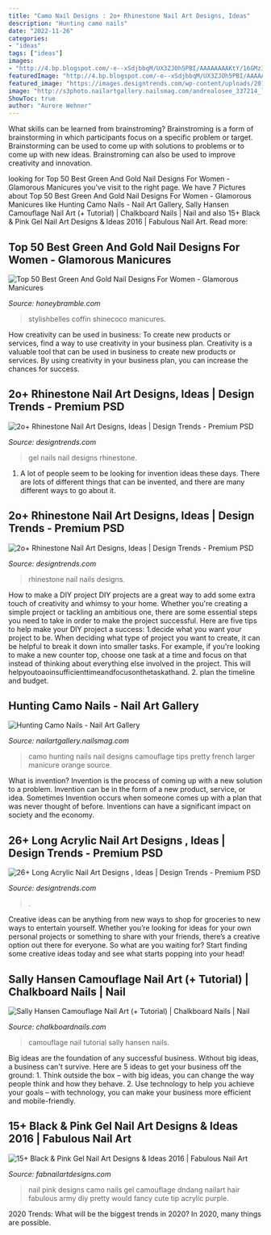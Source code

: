 ```yaml
---
title: "Camo Nail Designs : 2o+ Rhinestone Nail Art Designs, Ideas"
description: "Hunting camo nails"
date: "2022-11-26"
categories:
- "ideas"
tags: ["ideas"]
images:
- "http://4.bp.blogspot.com/-e--xSdjbbqM/UX3ZJOh5PBI/AAAAAAAAKtY/16GMz3Z-Y28/s1600/sallyhansen_camouflage_tutorial2.jpg"
featuredImage: "http://4.bp.blogspot.com/-e--xSdjbbqM/UX3ZJOh5PBI/AAAAAAAAKtY/16GMz3Z-Y28/s1600/sallyhansen_camouflage_tutorial2.jpg"
featured_image: "https://images.designtrends.com/wp-content/uploads/2016/06/07110749/Red-Color-Gel-Nails.jpg"
image: "http://s3photo.nailartgallery.nailsmag.com/andrealosee_337214_l.jpg"
ShowToc: true
author: "Aurore Wehner"
---
```



What skills can be learned from brainstroming?
Brainstroming is a form of brainstorming in which participants focus on a specific problem or target. Brainstorming can be used to come up with solutions to problems or to come up with new ideas. Brainstroming can also be used to improve creativity and innovation.

	

		
looking for Top 50 Best Green And Gold Nail Designs For Women - Glamorous Manicures you've visit to the right page. We have 7 Pictures about Top 50 Best Green And Gold Nail Designs For Women - Glamorous Manicures like Hunting Camo Nails - Nail Art Gallery, Sally Hansen Camouflage Nail Art (+ Tutorial) | Chalkboard Nails | Nail and also 15+ Black &amp; Pink Gel Nail Art Designs &amp; Ideas 2016 | Fabulous Nail Art. Read more:
		
    
## Top 50 Best Green And Gold Nail Designs For Women - Glamorous Manicures

<img loading=lazy src="https://honeybramble.com/wp-content/uploads/matte-and-glossy-green-nails-with-gold-accent-women.jpg" onerror="this.onerror=null;this.src='https://tse1.mm.bing.net/th?id=OIP.XXu_hKdxXU6QAU7yM8rx1QHaHa&amp;pid=15.1';" alt="Top 50 Best Green And Gold Nail Designs For Women - Glamorous Manicures">

_Source: honeybramble.com_

>stylishbelles coffin shinecoco manicures. 

	

How creativity can be used in business: To create new products or services, find a way to use creativity in your business plan.
Creativity is a valuable tool that can be used in business to create new products or services. By using creativity in your business plan, you can increase the chances for success.

    
## 2o+ Rhinestone Nail Art Designs, Ideas | Design Trends - Premium PSD

<img loading=lazy src="https://images.designtrends.com/wp-content/uploads/2016/06/07110749/Red-Color-Gel-Nails.jpg" onerror="this.onerror=null;this.src='https://tse3.mm.bing.net/th?id=OIP.k4DmVtXOQ2fqvFMxE0c9cwHaHa&amp;pid=15.1';" alt="2o+ Rhinestone Nail Art Designs, Ideas | Design Trends - Premium PSD">

_Source: designtrends.com_

>gel nails nail designs rhinestone. 

	

1. A lot of people seem to be looking for invention ideas these days. There are lots of different things that can be invented, and there are many different ways to go about it. 

    
## 2o+ Rhinestone Nail Art Designs, Ideas | Design Trends - Premium PSD

<img loading=lazy src="https://images.designtrends.com/wp-content/uploads/2016/06/07105132/Blue-Rhinestone-Nails.jpg" onerror="this.onerror=null;this.src='https://tse3.mm.bing.net/th?id=OIP.SnmuP72__lxO7obTidOJEwHaHa&amp;pid=15.1';" alt="2o+ Rhinestone Nail Art Designs, Ideas | Design Trends - Premium PSD">

_Source: designtrends.com_

>rhinestone nail nails designs. 

	

How to make a DIY project
DIY projects are a great way to add some extra touch of creativity and whimsy to your home. Whether you're creating a simple project or tackling an ambitious one, there are some essential steps you need to take in order to make the project successful. Here are five tips to help make your DIY project a success: 
1.decide what you want your project to be. When deciding what type of project you want to create, it can be helpful to break it down into smaller tasks. For example, if you're looking to make a new counter top, choose one task at a time and focus on that instead of thinking about everything else involved in the project. This will helpyoutoaoinsufficienttimeandfocusonthetaskathand. 
2. plan the timeline and budget.

    
## Hunting Camo Nails - Nail Art Gallery

<img loading=lazy src="http://s3photo.nailartgallery.nailsmag.com/andrealosee_337214_l.jpg" onerror="this.onerror=null;this.src='https://tse3.mm.bing.net/th?id=OIP.I5LOeLQfEshEvK8VOSr61QHaJ4&amp;pid=15.1';" alt="Hunting Camo Nails - Nail Art Gallery">

_Source: nailartgallery.nailsmag.com_

>camo hunting nails nail designs camouflage tips pretty french larger manicure orange source. 

	

What is invention?
Invention is the process of coming up with a new solution to a problem. Invention can be in the form of a new product, service, or idea. Sometimes Invention occurs when someone comes up with a plan that was never thought of before. Inventions can have a significant impact on society and the economy.

    
## 26+ Long Acrylic Nail Art Designs , Ideas | Design Trends - Premium PSD

<img loading=lazy src="https://images.designtrends.com/wp-content/uploads/2016/04/01125557/Red-And-White-Nail-Design-Looks-So-Pretty.jpg" onerror="this.onerror=null;this.src='https://tse2.mm.bing.net/th?id=OIP.nn_r4lXov3VDYKFtgkfNdgHaHa&amp;pid=15.1';" alt="26+ Long Acrylic Nail Art Designs , Ideas | Design Trends - Premium PSD">

_Source: designtrends.com_

>. 

	

Creative ideas can be anything from new ways to shop for groceries to new ways to entertain yourself. Whether you’re looking for ideas for your own personal projects or something to share with your friends, there’s a creative option out there for everyone. So what are you waiting for? Start finding some creative ideas today and see what starts popping into your head!

    
## Sally Hansen Camouflage Nail Art (+ Tutorial) | Chalkboard Nails | Nail

<img loading=lazy src="http://4.bp.blogspot.com/-e--xSdjbbqM/UX3ZJOh5PBI/AAAAAAAAKtY/16GMz3Z-Y28/s1600/sallyhansen_camouflage_tutorial2.jpg" onerror="this.onerror=null;this.src='https://tse4.mm.bing.net/th?id=OIP.TJ9YrTDZSWqUJf70sRKaCQHaFj&amp;pid=15.1';" alt="Sally Hansen Camouflage Nail Art (+ Tutorial) | Chalkboard Nails | Nail">

_Source: chalkboardnails.com_

>camouflage nail tutorial sally hansen nails. 

	

Big ideas are the foundation of any successful business. Without big ideas, a business can't survive. Here are 5 ideas to get your business off the ground: 1. Think outside the box – with big ideas, you can change the way people think and how they behave. 2. Use technology to help you achieve your goals – with technology, you can make your business more efficient and mobile-friendly. 
    
## 15+ Black &amp; Pink Gel Nail Art Designs &amp; Ideas 2016 | Fabulous Nail Art

<img loading=lazy src="http://fabnailartdesigns.com/wp-content/uploads/2016/05/15-Black-Pink-Gel-Nail-Art-Designs-Ideas-2016-13.jpg" onerror="this.onerror=null;this.src='https://tse2.mm.bing.net/th?id=OIP.At9iRIeuu-uPmNHQu3kbawHaHa&amp;pid=15.1';" alt="15+ Black &amp; Pink Gel Nail Art Designs &amp; Ideas 2016 | Fabulous Nail Art">

_Source: fabnailartdesigns.com_

>nail pink designs camo nails gel camouflage dndang nailart hair fabulous army diy pretty would fancy cute tip acrylic purple. 

	

2020 Trends: What will be the biggest trends in 2020?
In 2020, many things are possible.

